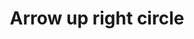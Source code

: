 ---
title: Arrow up right circle
tags:
icon: arrow-up-right-circle
svg: '<svg xmlns="http://www.w3.org/2000/svg" width="24" height="24" fill="none" viewBox="0 0 24 24" stroke-width="1.5" stroke-linecap="round" stroke-linejoin="round" stroke="currentColor"><circle cx="12" cy="12.5" r="9"/><path d="m8.818 15.682 6.364-6.364m-4.95 0h4.95v4.95"/></svg>'
---